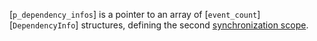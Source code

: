 [`p_dependency_infos`] is a pointer to an array of [`event_count`][`DependencyInfo`] structures, defining the second
[synchronization scope](https://www.khronos.org/registry/vulkan/specs/1.3-extensions/html/vkspec.html#synchronization-dependencies-scopes).